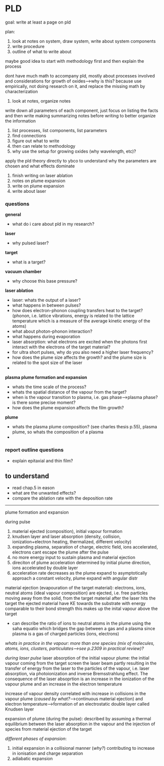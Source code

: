 # PLD

goal: write at least a page on pld

plan:
1. look at notes on system, draw system, write about system components
2. write procedure
3. outline of what to write about

maybe good idea to start with methodology first and then explain the process

dont have much math to accompany pld, mostly about processes involved and considerations for growth of oxides-->why is this? because use empirically, not doing research on it, and replace the missing math by characterization

1. look at notes, organize notes

write down all parameters of each component, just focus on listing the facts and then write 
making summarizing notes before writing to better organize the information

1. list processes, list components, list parameters
2. find connections
3. figure out what to write
4. then can relate to methodology
5. why use the setup for growing oxides (why wavelength, etc)?

apply the pld theory directly to ybco to understand why the parameters are chosen and what effects dominate

1. finish writing on laser ablation
2. notes on plume expansion
3. write on plume expansion
4. write about laser 

### questions
**general**
- what do i care about pld in my research?

**laser**
- why pulsed laser?

**target**
- what is a target?

**vacuum chamber**
- why choose this base pressure?

**laser ablation**
- laser: whats the output of a laser?
- what happens in between pulses?
- how does electron-phonon coupling transfers heat to the target? (phonon, i.e. lattice vibrations, energy is related to the lattice temperature which is a measure of the average kinetic energy of the atoms) 
- what about photon-phonon interaction?
- what happens during evaporation
- laser absorption: what electrons are excited when the photons first interact with the electrons of the target material?
- for ultra short pulses, why do you also need a higher laser frequency?
- how does the plume size affects the growth? and the plume size is related to the spot size of the laser
- 

**plasma plume formation and expansion**
- whats the time scale of the process?
- whats the spatial distance of the vapour from the target?
- when is the vapour transition to plasma, i.e. gas phase-->plasma phase? is there some precise moment?
- how does the plume expansion affects the film growth?

**plume**
- whats the plasma plume composition? (see charles thesis p.55), plasma plume, so whats the composition of a plasma
- 

### report outline questions
- explain epitaxial and thin film?


## to understand
- read chap.5 in eason
- what are the unwanted effects?
- compare the ablation rate with the deposition rate

---

plume formation and expansion

during pulse
1. material ejected (composition), initial vapour formation
2. knudsen layer and laser absorption (density, collision, ionization+electron heating, thermalized, different velocity)
3. expanding plasma, separation of charge, electric field, ions accelerated, electrons cant escape the plume
after the pulse
1. no more energy input to sustain plasma and material ejection
2. direciton of plume acceleration determined by initial plume direction, ions accelerated by double layer
3. acceleration rate decreases as the plume expand to asymptotically approach a constant velocity, plume expand with angular distr



material ejection (evapouration of the target material): electrons, ions, neutral atoms (ideal vapour composition) are ejected, i.e. free particles moving away from the solid, from the target material after the laser hits the target 
the ejected material have KE towards the substrate with energy comparable to their bond strength 
this makes up the inital vapour above the target

* can describe the ratio of ions to neutral atoms in the plume using the saha equatio which bridges the gap between a gas and a plasma since plasma is a gas of charged particles (ions, electrons)
  
*whats in practice in the vapour: more than one species (mix of molecules, atoms, ions, clusters, particulates-->see p.2309 in practical review)?*

*during laser pulse*
laser absorption of the initial vapour plume: the initial vapour coming from the target screen the laser beam partly resulting in the transfer of energy from the laser to the particles of the vapour, i.e. laser absorption, via photoionization and inverse Bremsstrahlung effect. The consequence of the laser absoprtion is an increase in the ionization of the vapour plume and an increase in the electron temperature

increase of vapour density correlated with increase in collisions in the vapour plume (*caused by what?*-->continuous material ejection) and electron temperature-->formation of an electrostatic double layer called Knudsen layer

expansion of plume (during the pulse): described by assuming a thermal equilibrium between the laser absorption in the vapour and the injection of species from material ejection of the target

*different phases of expansion*: 
1. initial expansion in a collisional manner (*why?*) contributing to increase in ionisation and charge separation
2. adiabatic expansion





